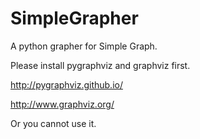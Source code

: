 SimpleGrapher
===============
A python grapher for Simple Graph.

Please install pygraphviz and graphviz first.

http://pygraphviz.github.io/

http://www.graphviz.org/

Or you cannot use it.